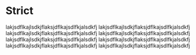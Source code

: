 # Strict

lakjsdflkajlsdkjflaksjdflkajsdlfkjalsdkfj
lakjsdflkajlsdkjflaksjdflkajsdlfkjalsdkfj
lakjsdflkajlsdkjflaksjdflkajsdlfkjalsdkfj
lakjsdflkajlsdkjflaksjdflkajsdlfkjalsdkfj
lakjsdflkajlsdkjflaksjdflkajsdlfkjalsdkfj
lakjsdflkajlsdkjflaksjdflkajsdlfkjalsdkfj
lakjsdflkajlsdkjflaksjdflkajsdlfkjalsdkfj
lakjsdflkajlsdkjflaksjdflkajsdlfkjalsdkfj
